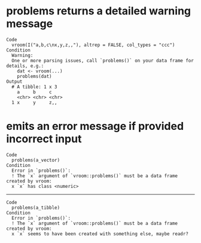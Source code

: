 # problems returns a detailed warning message

    Code
      vroom(I("a,b,c\nx,y,z,,"), altrep = FALSE, col_types = "ccc")
    Condition
      Warning:
      One or more parsing issues, call `problems()` on your data frame for details, e.g.:
        dat <- vroom(...)
        problems(dat)
    Output
      # A tibble: 1 x 3
        a     b     c    
        <chr> <chr> <chr>
      1 x     y     z,,  

# emits an error message if provided incorrect input

    Code
      problems(a_vector)
    Condition
      Error in `problems()`:
      ! The `x` argument of `vroom::problems()` must be a data frame created by vroom:
      x `x` has class <numeric>

---

    Code
      problems(a_tibble)
    Condition
      Error in `problems()`:
      ! The `x` argument of `vroom::problems()` must be a data frame created by vroom:
      x `x` seems to have been created with something else, maybe readr?

